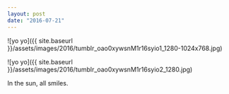 ```yaml
---
layout: post
date: "2016-07-21"
---
```


![yo yo]({{ site.baseurl }}/assets/images/2016/tumblr_oao0xywsnM1r16syio1_1280-1024x768.jpg)

![yo yo]({{ site.baseurl }}/assets/images/2016/tumblr_oao0xywsnM1r16syio2_1280.jpg)

In the sun, all smiles.
